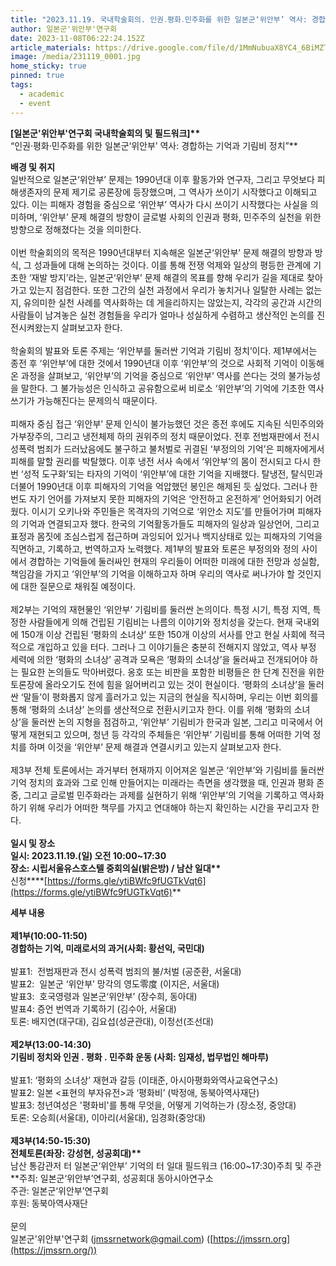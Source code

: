```yaml
---
title: "2023.11.19. 국내학술회의. 인권․평화․민주화를 위한 일본군‘위안부’ 역사: 경합하는 기억과 기림비 정치"
author: 일본군'위안부'연구회
date: 2023-11-08T06:22:24.152Z
article_materials: https://drive.google.com/file/d/1MmNubuaX8YC4_6BiMZTMcd50hfqMSchR/view?usp=share_link
image: /media/231119_0001.jpg
home_sticky: true
pinned: true
tags:
  - academic
  - event
---
```

**\[일본군'위안부'연구회 국내학술회의 및 필드워크]\*\***\
“인권·평화·민주화를 위한 일본군‘위안부’ 역사: 경합하는 기억과 기림비 정치”\*\*

**배경 및 취지**\
일반적으로 일본군‘위안부’ 문제는 1990년대 이후 활동가와 연구자, 그리고 무엇보다 피해생존자의 문제 제기로 공론장에 등장했으며, 그 역사가 쓰이기 시작했다고 이해되고 있다. 이는 피해자 경험을 중심으로 ‘위안부’ 역사가 다시 쓰이기 시작했다는 사실을 의미하며, ‘위안부’ 문제 해결의 방향이 글로벌 사회의 인권과 평화, 민주주의 실천을 위한 방향으로 정해졌다는 것을 의미한다.\
\
이번 학술회의의 목적은 1990년대부터 지속해온 일본군‘위안부’ 문제 해결의 방향과 방식, 그 성과들에 대해 논의하는 것이다. 이를 통해 전쟁 억제와 일상의 평등한 관계에 기초한 ‘재발 방지’라는, 일본군‘위안부’ 문제 해결의 목표를 향해 우리가 길을 제대로 찾아가고 있는지 점검한다. 또한 그간의 실천 과정에서 우리가 놓치거나 일탈한 사례는 없는지, 유의미한 실천 사례를 역사화하는 데 게을리하지는 않았는지, 각각의 공간과 시간의 사람들이 남겨놓은 실천 경험들을 우리가 얼마나 성실하게 수렴하고 생산적인 논의를 진전시켜왔는지 살펴보고자 한다.\
\
학술회의 발표와 토론 주제는 ‘위안부를 둘러싼 기억과 기림비 정치’이다. 제1부에서는 종전 후 ‘위안부’에 대한 것에서 1990년대 이후 ‘위안부’의 것으로 사회적 기억이 이동해온 과정을 살펴보고, ‘위안부’의 기억을 중심으로 ‘위안부’ 역사를 쓴다는 것의 불가능성을 말한다. 그 불가능성은 인식하고 공유함으로써 비로소 ‘위안부’의 기억에 기초한 역사쓰기가 가능해진다는 문제의식 때문이다.\
\
피해자 중심 접근 ‘위안부’ 문제 인식이 불가능했던 것은 종전 후에도 지속된 식민주의와 가부장주의, 그리고 냉전체제 하의 권위주의 정치 때문이었다. 전후 전범재판에서 전시 성폭력 범죄가 드러났음에도 불구하고 불처벌로 귀결된 ‘부정의의 기억’은 피해자에게서 피해를 말할 권리를 박탈했다. 이후 냉전 서사 속에서 ‘위안부’의 몸이 전시되고 다시 한번 ‘성적 도구화’되는 타자의 기억이 ‘위안부’에 대한 기억을 지배했다. 탈냉전, 탈식민과 더불어 1990년대 이후 피해자의 기억을 억압했던 봉인은 해제된 듯 싶었다. 그러나 한 번도 자기 언어를 가져보지 못한 피해자의 기억은 ‘안전하고 온전하게’ 언어화되기 어려웠다. 이시기 오키나와 주민들은 목격자의 기억으로 ‘위안소 지도’를 만들어가며 피해자의 기억과 연결되고자 했다. 한국의 기억활동가들도 피해자의 일상과 일상언어, 그리고 표정과 몸짓에 조심스럽게 접근하며 과잉되어 있거나 백지상태로 있는 피해자의 기억을 직면하고, 기록하고, 번역하고자 노력했다. 제1부의 발표와 토론은 부정의와 정의 사이에서 경합하는 기억들에 둘러싸인 현재의 우리들이 어떠한 미래에 대한 전망과 성실함, 책임감을 가지고 ‘위안부’의 기억을 이해하고자 하며 우리의 역사로 써나가야 할 것인지에 대한 질문으로 채워질 예정이다.\
\
제2부는 기억의 재현물인 ‘위안부’ 기림비를 둘러싼 논의이다. 특정 시기, 특정 지역, 특정한 사람들에게 의해 건립된 기림비는 나름의 이야기와 정치성을 갖는다. 현재 국내외에 150개 이상 건립된 ‘평화의 소녀상’ 또한 150개 이상의 서사를 안고 현실 사회에 적극적으로 개입하고 있을 터다. 그러나 그 이야기들은 충분히 전해지지 않았고, 역사 부정 세력에 의한 ‘평화의 소녀상’ 공격과 모욕은 ‘평화의 소녀상’을 둘러싸고 전개되어야 하는 필요한 논의들도 막아버렸다. 옹호 또는 비판을 포함한 비평들은 한 단계 진전을 위한 토론장에 올라오기도 전에 힘을 잃어버리고 있는 것이 현실이다. ‘평화의 소녀상’을 둘러싼 ‘말들’이 평화롭지 않게 흘러가고 있는 지금의 현실을 직시하며, 우리는 이번 회의를 통해 ‘평화의 소녀상’ 논의를 생산적으로 전환시키고자 한다. 이를 위해 ‘평화의 소녀상’을 둘러싼 논의 지형을 점검하고, ‘위안부’ 기림비가 한국과 일본, 그리고 미국에서 어떻게 재현되고 있으며, 청년 등 각각의 주체들은 ‘위안부’ 기림비를 통해 어떠한 기억 정치를 하며 이것을 ‘위안부’ 문제 해결과 연결시키고 있는지 살펴보고자 한다.\
\
제3부 전체 토론에서는 과거부터 현재까지 이어져온 일본군 ‘위안부’와 기림비를 둘러싼 기억 정치의 효과와 그로 인해 만들어지는 미래라는 측면을 생각했을 때, 인권과 평화 존중, 그리고 글로벌 민주화라는 과제를 실현하기 위해 ‘위안부’의 기억을 기록하고 역사화하기 위해 우리가 어떠한 책무를 가지고 연대해야 하는지 확인하는 시간을 꾸리고자 한다.\
\
**일시 및 장소\
일시: 2023.11.19.(일) 오전 10:00~17:30\
장소: 시립서울유스호스텔 중회의실(밝은방) / 남산 일대\*\***\
신청**\*\*[https://forms.gle/​ytiBWfc9fUGTkVqt6](https://forms.gle/ytiBWfc9fUGTkVqt6)**

**세부 내용**\
\
**제1부(10:00-11:50)\
경합하는 기억, 미래로서의 과거(사회: 황선익, 국민대)**\
\
발표1:  전범재판과 전시 성폭력 범죄의 불/처벌 (공준환, 서울대)\
발표2:  일본군 ‘위안부’ 망각의 영도零度 (이지은, 서울대)\
발표3:  호국영령과 일본군‘위안부’ (장수희, 동아대)\
발표4: 증언 번역과 기록하기 (김수아, 서울대)\
토론: 배지연(대구대), 김요섭(성균관대), 이정선(조선대)\
\
**제2부(13:00-14:30)\
기림비 정치와 인권 ․ 평화 ․ 민주화 운동 (사회: 임재성, 법무법인 해마루)**\
\
발표1: ‘평화의 소녀상’ 재현과 갈등 (이태준, 아시아평화와역사교육연구소)\
발표2: 일본 <표현의 부자유전>과 ‘평화비’ (박정애, 동북아역사재단)\
발표3: 청년여성은 '평화비'를 통해 무엇을, 어떻게 기억하는가 (장소정, 중앙대)\
토론: 오승희(서울대), 이아리(서울대), 임경화(중앙대)\
 \
**제3부(14:50-15:30)\
전체토론(좌장: 강성현, 성공회대)\*\***\
남산 통감관저 터 일본군‘위안부’ 기억의 터 일대 필드워크 (16:00~17:30)주최 및 주관\*\*주최: 일본군‘위안부’연구회, 성공회대 동아시아연구소\
주관: 일본군‘위안부’연구회\
후원: 동북아역사재단\
\
문의\
일본군'위안부'연구회 ([jmssrnetwork@gmail.com](mailto:jmssrnetwork@gmail.com)) ([https://jmssrn.org](https://jmssrn.org/))